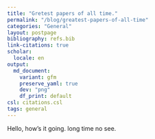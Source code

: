 ```yaml
---
title: "Gretest papers of all time."
permalink: "/blog/greatest-papers-of-all-time"
categories: "General"
layout: postpage
bibliography: refs.bib
link-citations: true
scholar:
  locale: en
output:
  md_document:
    variant: gfm
    preserve_yaml: true
    dev: "png"
    df_print: default
csl: citations.csl
tags: general
---
```


Hello, how’s it going. long time no see.
